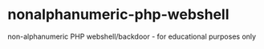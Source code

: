 # nonalphanumeric-php-webshell
non-alphanumeric PHP webshell/backdoor - for educational purposes only
